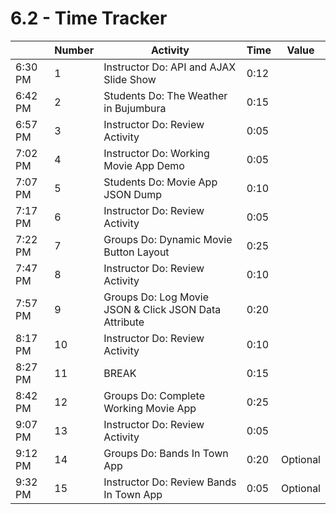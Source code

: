 # 6.2 - Time Tracker

|         | Number | Activity                                               | Time | Value    |
| ------- | ------ | ------------------------------------------------------ | ---- | -------- |
| 6:30 PM | 1      | Instructor Do: API and AJAX Slide Show                 | 0:12 |          |
| 6:42 PM | 2      | Students Do: The Weather in Bujumbura                  | 0:15 |          |
| 6:57 PM | 3      | Instructor Do: Review Activity                         | 0:05 |          |
| 7:02 PM | 4      | Instructor Do: Working Movie App Demo                  | 0:05 |          |
| 7:07 PM | 5      | Students Do: Movie App JSON Dump                       | 0:10 |          |
| 7:17 PM | 6      | Instructor Do: Review Activity                         | 0:05 |          |
| 7:22 PM | 7      | Groups Do: Dynamic Movie Button Layout                 | 0:25 |          |
| 7:47 PM | 8      | Instructor Do: Review Activity                         | 0:10 |          |
| 7:57 PM | 9      | Groups Do: Log Movie JSON & Click JSON Data Attribute  | 0:20 |          |
| 8:17 PM | 10     | Instructor Do: Review Activity                         | 0:10 |          |
| 8:27 PM | 11     | BREAK                                                  | 0:15 |          |
| 8:42 PM | 12     | Groups Do: Complete Working Movie App                  | 0:25 |          |
| 9:07 PM | 13     | Instructor Do: Review Activity                         | 0:05 |          |
| 9:12 PM | 14     | Groups Do: Bands In Town App                           | 0:20 | Optional |
| 9:32 PM | 15     | Instructor Do: Review Bands In Town App                | 0:05 | Optional |
